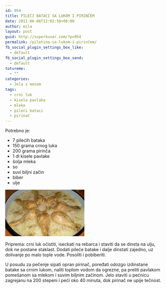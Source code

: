 ```yaml
---
id: 954
title: PILEĆI BATACI SA LUKOM I PIRINČEM
date: 2011-06-06T12:02:58+00:00
author: mila
layout: post
guid: http://superkuvar.com/?p=954
permalink: /piletina-sa-lukom-i-pirinčem/
fb_social_plugin_settings_box_like:
  - default
fb_social_plugin_settings_box_send:
  - default
totvreme:
  - ""
categories:
  - Jela s mesom
tags:
  - crni luk
  - kisela pavlaka
  - mleko
  - pileći bataci
  - pirinač
---
```

Potrebno je:

  * 7 pilećih bataka
  * 150 grama crnog luka
  * 200 grama pirinča
  * 1 dl kisele pavlake
  * šolja mleka
  * so
  * suvi biljni začin
  * biber
  * ulje

<img class="alignnone size-full wp-image-956" title="piletinaspirincem" src="/wp-content/uploads/2011/06/piletinaspirincem-e1307361739355.jpg" alt="" width="254" height="149" /> 

Priprema: crni luk očistiti, iseckati na rebarca i staviti da se dinsta na ulju, dok ne postane staklast. Dodati pileće batake i dalje dinstati zajedno, uz dolivanje po malo tople vode. Posoliti i pobiberiti.

U posudu za pečenje sipati opran pirinač, poređati odozgo izdinstane batake sa crnim lukom, naliti toplom vodom da ogrezne, pa preliti pavlakom pomešanom sa mlekom i suvim biljnim začinom. Jelo staviti u pećnicu zagrejanu na 200 stepeni i peći oko 40 minuta, dok pirinač ne upije tečnost.